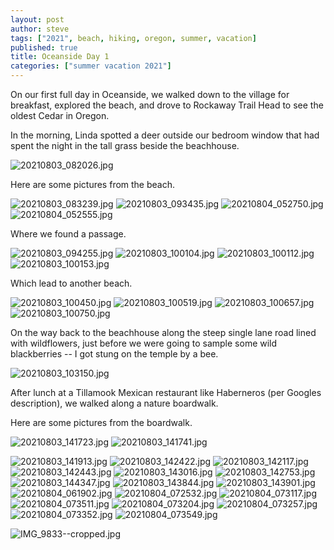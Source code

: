 ```yaml
---
layout: post
author: steve
tags: ["2021", beach, hiking, oregon, summer, vacation]
published: true
title: Oceanside Day 1
categories: ["summer vacation 2021"]
---
```

On our first full day in Oceanside, we walked down to the village for breakfast, explored the beach, and drove to Rockaway Trail Head to see the oldest Cedar in Oregon.  

In the morning, Linda spotted a deer outside our bedroom window that had spent the night in the tall grass beside the beachhouse.  

![20210803_082026.jpg]({{site.baseurl}}/assets/media/20210803_082026.jpg)

Here are some pictures from the beach.  

![20210803_083239.jpg]({{site.baseurl}}/assets/media/20210803_083239.jpg)
![20210803_093435.jpg]({{site.baseurl}}/assets/media/20210803_093435.jpg)
![20210804_052750.jpg]({{site.baseurl}}/assets/media/20210804_052750.jpg)
![20210804_052555.jpg]({{site.baseurl}}/assets/media/20210804_052555.jpg)

Where we found a passage.  

![20210803_094255.jpg]({{site.baseurl}}/assets/media/20210803_094255.jpg)
![20210803_100104.jpg]({{site.baseurl}}/assets/media/20210803_100104.jpg)
![20210803_100112.jpg]({{site.baseurl}}/assets/media/20210803_100112.jpg)
![20210803_100153.jpg]({{site.baseurl}}/assets/media/20210803_100153.jpg)

Which lead to another beach.  

![20210803_100450.jpg]({{site.baseurl}}/assets/media/20210803_100450.jpg)
![20210803_100519.jpg]({{site.baseurl}}/assets/media/20210803_100519.jpg)
![20210803_100657.jpg]({{site.baseurl}}/assets/media/20210803_100657.jpg)
![20210803_100750.jpg]({{site.baseurl}}/assets/media/20210803_100750.jpg)

On the way back to the beachhouse along the steep single lane road lined with wildflowers, just before we were going to sample some wild blackberries -- I got stung on the temple by a bee.  

![20210803_103150.jpg]({{site.baseurl}}/assets/media/20210803_103150.jpg)

After lunch at a Tillamook Mexican restaurant like Haberneros (per Googles description), we walked along a nature boardwalk.  

Here are some pictures from the boardwalk.  

![20210803_141723.jpg]({{site.baseurl}}/assets/media/20210803_141723.jpg)
![20210803_141741.jpg]({{site.baseurl}}/assets/media/20210803_141741.jpg)

![20210803_141913.jpg]({{site.baseurl}}/assets/media/20210803_141913.jpg)
![20210803_142422.jpg]({{site.baseurl}}/assets/media/20210803_142422.jpg)
![20210803_142117.jpg]({{site.baseurl}}/assets/media/20210803_142117.jpg)
![20210803_142443.jpg]({{site.baseurl}}/assets/media/20210803_142443.jpg)
![20210803_143016.jpg]({{site.baseurl}}/assets/media/20210803_143016.jpg)
![20210803_142753.jpg]({{site.baseurl}}/assets/media/20210803_142753.jpg)
![20210803_144347.jpg]({{site.baseurl}}/assets/media/20210803_144347.jpg)
![20210803_143844.jpg]({{site.baseurl}}/assets/media/20210803_143844.jpg)
![20210803_143901.jpg]({{site.baseurl}}/assets/media/20210803_143901.jpg)
![20210804_061902.jpg]({{site.baseurl}}/assets/media/20210804_061902.jpg)
![20210804_072532.jpg]({{site.baseurl}}/assets/media/20210804_072532.jpg)
![20210804_073117.jpg]({{site.baseurl}}/assets/media/20210804_073117.jpg)
![20210804_073511.jpg]({{site.baseurl}}/assets/media/20210804_073511.jpg)
![20210804_073204.jpg]({{site.baseurl}}/assets/media/20210804_073204.jpg)
![20210804_073257.jpg]({{site.baseurl}}/assets/media/20210804_073257.jpg)
![20210804_073352.jpg]({{site.baseurl}}/assets/media/20210804_073352.jpg)
![20210804_073549.jpg]({{site.baseurl}}/assets/media/20210804_073549.jpg)

![IMG_9833--cropped.jpg]({{site.baseurl}}/assets/media/IMG_9833--cropped.jpg)
